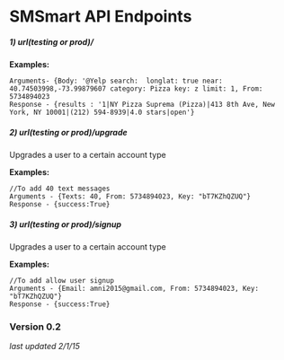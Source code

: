 # SMSmart API Endpoints

##### 1) url(testing or prod)/
**Examples:** 
```
Arguments- {Body: '@Yelp search:  longlat: true near: 40.74503998,-73.99879607 category: Pizza key: z limit: 1, From: 5734894023
Response - {results : '1|NY Pizza Suprema (Pizza)|413 8th Ave, New York, NY 10001|(212) 594-8939|4.0 stars|open'}
```


##### 2) url(testing or prod)/upgrade 

Upgrades a user to a certain account type 

**Examples:** 
```
//To add 40 text messages
Arguments - {Texts: 40, From: 5734894023, Key: "bT7KZhQZUQ"}
Response - {success:True} 
```

##### 3) url(testing or prod)/signup 

Upgrades a user to a certain account type 

**Examples:** 
```
//To add allow user signup
Arguments - {Email: amni2015@gmail.com, From: 5734894023, Key: "bT7KZhQZUQ"}
Response - {success:True} 
```

### Version 0.2
*last updated 2/1/15*


